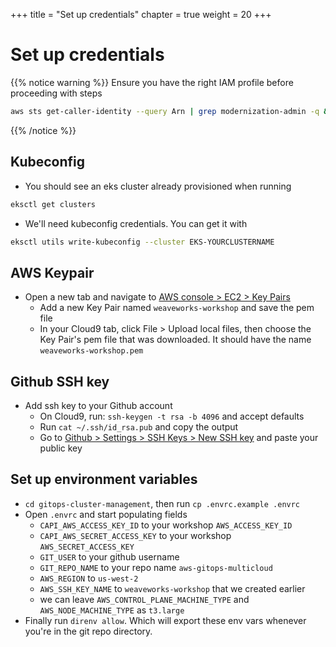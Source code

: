 +++
title = "Set up credentials"
chapter = true
weight = 20
+++

# Set up credentials

{{% notice warning %}}
Ensure you have the right IAM profile before proceeding with steps

```sh
aws sts get-caller-identity --query Arn | grep modernization-admin -q && echo "IAM role valid" || echo "IAM role NOT valid"
```

{{% /notice %}}

## Kubeconfig

* You should see an eks cluster already provisioned when running

```sh
eksctl get clusters
```

* We'll need kubeconfig credentials. You can get it with

```sh
eksctl utils write-kubeconfig --cluster EKS-YOURCLUSTERNAME
```

## AWS Keypair

* Open a new tab and navigate to [AWS console > EC2 > Key Pairs](https://us-west-2.console.aws.amazon.com/ec2/v2/home?region=us-west-2#KeyPairs:)
  * Add a new Key Pair named `weaveworks-workshop` and save the pem file
  * In your Cloud9 tab, click File > Upload local files, then choose the Key Pair's pem file that was downloaded. It should have the name `weaveworks-workshop.pem`

## Github SSH key

* Add ssh key to your Github account
  * On Cloud9, run: `ssh-keygen -t rsa -b 4096` and accept defaults
  * Run `cat ~/.ssh/id_rsa.pub` and copy the output
  * Go to [Github > Settings > SSH Keys > New SSH key](https://github.com/settings/ssh/new) and paste your public key



## Set up environment variables

* `cd gitops-cluster-management`, then run `cp .envrc.example .envrc`
* Open `.envrc` and start populating fields
  * `CAPI_AWS_ACCESS_KEY_ID` to your workshop `AWS_ACCESS_KEY_ID`
  * `CAPI_AWS_SECRET_ACCESS_KEY` to your workshop `AWS_SECRET_ACCESS_KEY`
  * `GIT_USER` to your github username
  * `GIT_REPO_NAME` to your repo name `aws-gitops-multicloud`
  * `AWS_REGION` to `us-west-2`
  * `AWS_SSH_KEY_NAME` to `weaveworks-workshop` that we created earlier
  * we can leave `AWS_CONTROL_PLANE_MACHINE_TYPE` and `AWS_NODE_MACHINE_TYPE` as `t3.large`
* Finally run `direnv allow`. Which will export these env vars whenever you're in the git repo directory.
